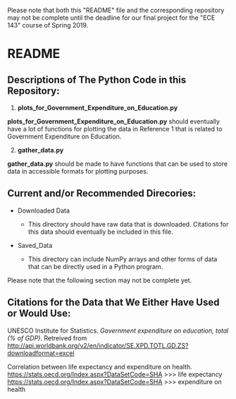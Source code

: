 Please note that both this "README" file and the corresponding repository may not be complete until the deadline for our final project for the "ECE 143" course of Spring 2019.

# README

## Descriptions of The Python Code in this Repository:

1. **plots_for_Government_Expenditure_on_Education.py**

**plots_for_Government_Expenditure_on_Education.py** should eventually have a lot of functions for plotting the data in Reference 1 that is related to Government Expenditure on Education.

2. **gather_data.py**

**gather_data.py** should be made to have functions that can be used to store data in accessible formats for plotting purposes.

## Current and/or Recommended Direcories:

* Downloaded Data

    * This directory should have raw data that is downloaded. Citations for this data should eventually be included in this file.

* Saved_Data
    * This directory can include NumPy arrays and other forms of data that can be directly used in a Python program.

Please note that the following section may not be complete yet.
## Citations for the Data that We Either Have Used or Would Use:



UNESCO Institute for Statistics. *Government expenditure on education, total (% of GDP)*. Retreived from http://api.worldbank.org/v2/en/indicator/SE.XPD.TOTL.GD.ZS?downloadformat=excel

Correlation between life expectancy and expenditure on health.
https://stats.oecd.org/Index.aspx?DataSetCode=SHA   >>> life expectancy
https://stats.oecd.org/Index.aspx?DataSetCode=SHA  >>> expenditure on health





